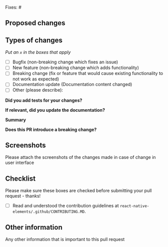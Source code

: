<!-- Thanks for submitting a pull request! Please provide enough information so that others can review your pull request. -->

Fixes: #<!--issue number-->

## Proposed changes

<!-- Brief description of what is fixed or changed -->

## Types of changes

_Put an `x` in the boxes that apply_

- [ ] Bugfix (non-breaking change which fixes an issue)
- [ ] New feature (non-breaking change which adds functionality)
- [ ] Breaking change (fix or feature that would cause existing functionality to not work as expected)
- [ ] Documentation update (Documentation content changed)
- [ ] Other (please describe):

**Did you add tests for your changes?**

**If relevant, did you update the documentation?**

**Summary**

<!-- Explain the **motivation** for making this change. What existing problem does the pull request solve? -->
<!-- Try to link to an open issue for more information. -->

**Does this PR introduce a breaking change?**

<!-- If this PR introduces a breaking change, please describe the impact and a migration path for existing applications. -->

## Screenshots

Please attach the screenshots of the changes made in case of change in user interface

## Checklist

Please make sure these boxes are checked before submitting your pull request - thanks!

- [ ] Read and understood the contribution guidelines at `react-native-elements/.github/CONTRIBUTING.MD`.

## Other information

Any other information that is important to this pull request

